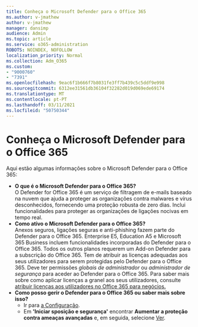 ```yaml
---
title: Conheça o Microsoft Defender para o Office 365
ms.author: v-jmathew
author: v-jmathew
manager: dansimp
audience: Admin
ms.topic: article
ms.service: o365-administration
ROBOTS: NOINDEX, NOFOLLOW
localization_priority: Normal
ms.collection: Adm_O365
ms.custom:
- "9000760"
- "7391"
ms.openlocfilehash: 9eac6f1b666f7b8031fe3ff7b439c5c5ddf9e998
ms.sourcegitcommit: 6312ee31561db36104f32282d019d069ede69174
ms.translationtype: MT
ms.contentlocale: pt-PT
ms.lasthandoff: 03/11/2021
ms.locfileid: "50750344"
---
```

# <a name="learn-about-microsoft-defender-for-office-365"></a>Conheça o Microsoft Defender para o Office 365

Aqui estão algumas informações sobre o Microsoft Defender para o Office 365:

- **O que é o Microsoft Defender para o Office 365?**  
    O Defender for Office 365 é um serviço de filtragem de e-mails baseado na nuvem que ajuda a proteger as organizações contra malwares e vírus desconhecidos, fornecendo uma proteção robusta de zero dias. Inclui funcionalidades para proteger as organizações de ligações nocivas em tempo real.
- **Como ativo o Microsoft Defender para o Office 365?**  
    Anexos seguros, ligações seguras e anti-phishing fazem parte do Defender para o Office 365. Enterprise E5, Education A5 e Microsoft 365 Business incluem funcionalidades incorporadas do Defender para o Office 365. Todos os outros planos requerem um Add-on Defender para a subscrição do Office 365. Tem de atribuir as licenças adequadas aos seus utilizadores para serem protegidas pelo Defender para o Office 365. Deve ter permissões *globais de administrador* ou *administrador de segurança* para aceder ao Defender para o Office 365. Para saber mais sobre como aplicar licenças a granel aos seus utilizadores, consulte [atribuir licenças aos utilizadores no Office 365 para negócios.](https://go.microsoft.com/fwlink/?linkid=2093435)
- **Como posso gerir o Defender para o Office 365 ou saber mais sobre isso?**  
  - Ir para [a Configuração](https://go.microsoft.com/fwlink/p/?linkid=2075721).  
  - Em **'Iniciar sposição e segurança'** encontrar **Aumentar a proteção contra ameaças avançadas** e, em seguida, selecione [Ver](https://go.microsoft.com/fwlink/?linkid=2109302).
